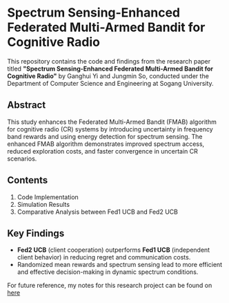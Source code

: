 # Spectrum Sensing-Enhanced Federated Multi-Armed Bandit for Cognitive Radio

This repository contains the code and findings from the research paper titled **"Spectrum Sensing-Enhanced Federated Multi-Armed Bandit for Cognitive Radio"** by Ganghui Yi and Jungmin So, conducted under the Department of Computer Science and Engineering at Sogang University.

## Abstract

This study enhances the Federated Multi-Armed Bandit (FMAB) algorithm for cognitive radio (CR) systems by introducing uncertainty in frequency band rewards and using energy detection for spectrum sensing. The enhanced FMAB algorithm demonstrates improved spectrum access, reduced exploration costs, and faster convergence in uncertain CR scenarios.

## Contents

1. Code Implementation
2. Simulation Results
3. Comparative Analysis between Fed1 UCB and Fed2 UCB

## Key Findings

- **Fed2 UCB** (client cooperation) outperforms **Fed1 UCB** (independent client behavior) in reducing regret and communication costs.
- Randomized mean rewards and spectrum sensing lead to more efficient and effective decision-making in dynamic spectrum conditions.

For future reference, my notes for this research project can be found on [here](https://www.notion.so/jso1/648ff13ebdb54293ad4fb6455687605c)
